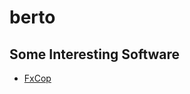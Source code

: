 # berto

## Some Interesting Software

- [FxCop](http://www.microsoft.com/download/en/details.aspx?id=6544)